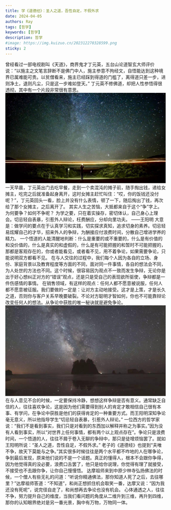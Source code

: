 ```yaml
---
title: 学《道德经》：圣人之道，吾性自足，不假外求
date: 2024-04-05
authors: Ray
tags: [哲学]
keywords: [哲学]
description: 哲学
#image: https://img.kuizuo.cn/202312270328599.png
sticky: 2
---
```


<!-- truncate -->

曾经看过一部电视剧叫《天道》，商界鬼才丁元英，五台山论道智玄大师评价说：“以施主之文笔言辞断不是佛门中人，施主参意不拘经文，自悟能达到这种境界已属难能可贵。以贫僧看来，施主已经踩到得道的门槛了，离得道只差一步，进则净土，退则凡尘，只是这一步难如登天。” 丁元英不修佛道，却把人性参悟得很透彻，其中有一个片段非常很有意思。 ![](assert/151e50c8db3fcadf14808ae8bfe549b8_MD5.jpg) 一天早晨，丁元英出门去吃早餐，走到一个卖混沌的摊子前，随手掏出钱，递给女摊主，吃完之后就准备起身离开，这时女摊主赶忙叫住：“哎，你的饭钱还没付呢？”，丁元英回头一看，脸上并没有什么表情，顿了一下，随后掏出了钱，再次给了那个女摊主，之后离开了。 其实人生之苦恼，大抵都来自于这个“争”字上。为何要争？如何不争呢？ 为学之要，只在着实操存，密切体认，自己身心上理会。切忌轻自表暴，引惹外人辩论，枉费酬应，分却向里功夫。 ——王阳明 大意是：做学问的要点在于认真学习和实践，切实探求真知，追求切身的素养。切忌轻易炫耀自己的才华，招来外人的争辩，为酬接应付浪费时间，分散自己增进学养的精力。 一个悟道的人能清醒地判断：什么是重要的或不重要的，什么是有价值的和没价值的，什么是真实的和虚假的，什么是有可能把握的和暂时不可能把握的，那都是客观存在的，你或者能看见，或者看不见，用不着争论，如果需要争论，只能说明双方都看不见。 在与人交往的过程中，我们每个人因为各自的立场、身份、家庭背景以及教育程度等方面的不同，面对同一件事情，各自的想法会不同，为人处世的方法也不同。这个时候，很容易因为观点不一致而发生争辩，无论你是出于好心想纠正对方的“错误”观点，还是只是受自己的表现欲所驱使，争辩都是一件伤感情的事情。 在销售领域，有这样的观点：任何人都不愿意被说服，任何人都不愿意被征服。我们要做的一定是：让对方主动地接受。这才是上策，才是长久之道，否则你与客户关系早晚要破裂。不论对方聪明才智如何，你也不可能靠辩论改变任何人的想法。从争论中获胜的唯一秘诀就是避免争论。 ![](assert/5cd82177db6778ad8531d827fd2b54da_MD5.jpg) 在与人意见不合的时候，一定要保持冷静，想想这样争辩是否有意义。通常缺乏自信的人，往往喜欢争论，这是因为他们需要得到别人的肯定才敢相信自己很有本事、有学问，在争论中获胜是他们的获得肯定的一种重要方式。而王阳明深知争论毫无意义，所以他指导学生“切忌轻自表暴，引惹外人辩论。” 一位西方的哲学家说：“我们不是看到事实，我们只是对看到的东西加以解释并称之为事实。”因为没有人看到事实，所以“对世界上任何事情，都有两个以上观点存在”。争论只是浪费时间，一个悟道的人，往往不屑于卷入无聊的争辩中，那只是徒增烦恼罢了。就如王阳明所说：“圣人之道，吾性自足，不假外求。” 老子的《道德经》也提到“夫唯不争，故天下莫能与之争。”其实很多时候往往是两个水平都不咋地的人在哪争论，争到最后发现，原来他们说的不是一个话题。真正的懂得人，根本不会跟你争得，因为他觉得真的没必要，浪费口舌罢了，他只是给你说理，你觉得有理了就接受，不接受也不去跟你争，让你自己慢慢悟。 达摩祖师来到中原少林寺弘扬佛法的时候，一个僧人有些无礼的问道：“听说你精通佛法，那你知道人死了之后，去往哪里？”达摩祖师答道：“不知道”，和尚正想抓住机会取笑一番，达摩又说：“因为我还没有死呢”，说完径自走了，和尚想再去争论也没有机会。 心体通透之人，往往不争，努力提升自己的维度，当我们看问题的角度从二维升到三维，再升到四维，那你的认知眼界绝对是另一番光景，胸中有万物，万物同一体。


<!-- truncate -->